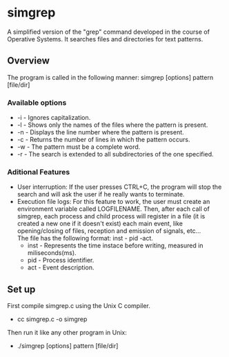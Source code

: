 # simgrep

A simplified version of the "grep" command developed in the course of Operative Systems. It searches files and directories for text 
patterns.

## Overview

The program is called in the following manner: simgrep [options] pattern [file/dir]

### Available options

* -i - Ignores capitalization.
* -l - Shows only the names of the files where the pattern is present.
* -n - Displays the line number where the pattern is present.
* -c - Returns the number of lines in which the pattern occurs.
* -w - The pattern must be a complete word.
* -r - The search is extended to all subdirectories of the one specified.

### Aditional Features

* User interruption: If the user presses CTRL+C, the program will stop the search and will ask the user if he really wants to terminate.
* Execution file logs: For this feature to work, the user must create an environment variable called LOGFILENAME. Then, after each call
of simgrep, each process and child process will register in a file (it is created a new one if it doesn't exist) each main event,
like opening/closing of files, reception and emission of signals, etc...  
The file has the following format: inst - pid -act.  
  * inst - Represents the time instace before writing, measured in miliseconds(ms).
  * pid - Process identifier.
  * act - Event description.
  
## Set up

First compile simgrep.c using the Unix C compiler.

* cc simgrep.c -o simgrep

Then run it like any other program in Unix:

* ./simgrep [options] pattern [file/dir]
